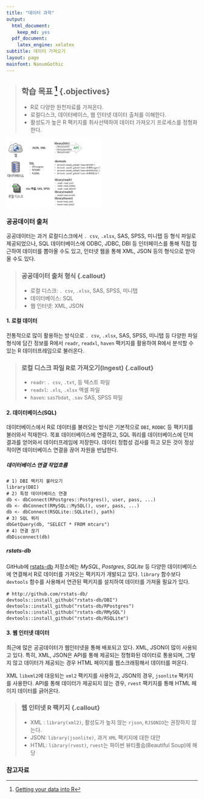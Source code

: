```yaml
---
title: "데이터 과학"
output:
  html_document: 
    keep_md: yes
  pdf_document:
    latex_engine: xelatex
subtitle: 데이터 가져오기 
layout: page
mainfont: NanumGothic
---
```





> ## 학습 목표 [^import-webinar] {.objectives}
>
> * R로 다양한 원천자료를 가져온다.
> * 로컬디스크, 데이터베이스, 웹 인터넷 데이터 출처를 이해한다.
> * 활성도가 높은 R 팩키지를 취사선택하여 데이터 가져오기 프로세스를 정형화한다. 

[^import-webinar]: [Getting your data into R](https://www.rstudio.com/resources/webinars/getting-your-data-into-r/)


<img src="fig/rstudio-data-import.png" alt="RStuio 데이터 가져오기" width="50%" />


### 공공데이터 출처

공공데이터는 과거 로컬디스크에서 `. csv`, `.xlsx`, SAS, SPSS, 미니탭 등 형식 파일로 제공되었으나, SQL 데이터베이스에
ODBC, JDBC, DBI 등 인터페이스를 통해 직접 접근하여 데이터를 뽑아올 수도 있고,
인터넷 웹을 통해 XML, JSON 등의 형식으로 받아올 수도 있다.


> ### 공공데이터 출처 형식 {.callout}
> 
> - 로컬 디스크: `. csv`, `.xlsx`, SAS, SPSS, 미니탭
> - 데이터베이스: SQL
> - 웹 인터넷: XML, JSON

#### 1. 로컬 데이터

전통적으로 많이 활용하는 방식으로 `. csv`, `.xlsx`, SAS, SPSS, 미니탭 등 다양한 파일 형식에 담긴 정보를 R에서 `readr`, `readxl`, `haven`
팩키지를 활용하여 R에서 분석할 수 있는 R 데이터프레임으로 불러온다. 


> ### 로컬 디스크 파일 R로 가져오기(Ingest) {.callout}
> 
> - `readr`: `. csv`, `.txt`, 등 텍스트 파일
> - `readxl`:  `.xls`, `.xlsx` 엑셀 파일
> - `haven`: `sas7bdat`, `.sav` SAS, SPSS 파일

#### 2. 데이터베이스(SQL)

데이터베이스에서 R로 데이터를 불러오는 방식은 기본적으로 `DBI`, `RODBC` 등 팩키지를 불러와서 적재한다.
목표 데이터베이스에 연결하고, SQL 쿼리를 데이터베이스에 던져 결과를 얻어와서 데이터프레임에 저장한다.
데이터 정합성 검사를 하고 모든 것이 정상적이면 데이터베이스 연결을 끊어 자원을 반납한다.

##### 데이터베이스 연결 작업흐름


~~~{.r}
# 1) DBI 팩키지 불러오기
library(DBI)
# 2) 특정 데이터베이스 연결
db <- dbConnect(RPostgres::Postgres(), user, pass, ...)
db <- dbConnect(RMySQL::MySQL(), user, pass, ...)
db <- dbConnect(RSQLite::SQLite(), path)
# 3) SQL 쿼리
dbGetQuery(db, "SELECT * FROM mtcars")
# 4) 연결 끊기
dbDisconnect(db)
~~~

##### rstats-db

GitHub에 [rstats-db](http://github.com/rstats-db/) 저장소에는 *MySQL*, *Postgres*, *SQLite* 등
다양한 데이터베이스에 연결해서 R로 데이터를 가져오는 팩키지가 개발되고 있다.
`library` 함수보다 `devtools` 함수를 사용해서 연관된 팩키지를 설치하여 데이터를 가져올 필요가 있다.



~~~{.r}
# http://github.com/rstats-db/
devtools::install_github("rstats-db/DBI")
devtools::install_github("rstats-db/RPostgres")
devtools::install_github("rstats-db/RMySQL")
devtools::install_github("rstats-db/RSQLite")
~~~


#### 3. 웹 인터넷 데이터

최근에 많은 공공데이터가 웹인터넷을 통해 배포되고 있다. XML, JSON이 많이 사용되고 있다.
특히, XML, JSON은 API를 통해 제공되는 정형화된 데이터로 통용되며, 그렇지 않고 데이터가 제공되는 경우
HTML 페이지를 웹스크래핑해서 데이터를 퍼온다.

XML `libxml2`에 대응되는 `xml2` 팩키지를 사용하고, JSON의 경우, `jsonlite` 팩키지를 사용한다.
API를 통해 데이터가 제공되지 않는 경우, `rvest` 팩키지를 통해 HTML 페이지 데이터를 긁어온다.

> ### 웹 인터넷 R 팩키지 {.callout}
> 
> - XML : `library(xml2)`, 활성도가 높지 않는 `rjson`, `RJSONIO`는 권장하지 않는다.
> - JSON: `library(jsonlite)`, 과거 `XML` 팩키지에 대한 대안
> - HTML: `library(rvest)`, `rvest`는 파이썬 뷰티풀숩(Beautiful Soup)에 해당


### 참고자료
